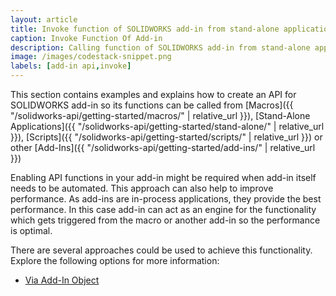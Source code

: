 ```yaml
---
layout: article
title: Invoke function of SOLIDWORKS add-in from stand-alone application or macro
caption: Invoke Function Of Add-in
description: Calling function of SOLIDWORKS add-in from stand-alone application or macro (enabling add-in custom API)
image: /images/codestack-snippet.png
labels: [add-in api,invoke]
---
```

This section contains examples and explains how to create an API for SOLIDWORKS add-in so its functions can be called from [Macros]({{ "/solidworks-api/getting-started/macros/" | relative_url }}), [Stand-Alone Applications]({{ "/solidworks-api/getting-started/stand-alone/" | relative_url }}), [Scripts]({{ "/solidworks-api/getting-started/scripts/" | relative_url }}) or other [Add-Ins]({{ "/solidworks-api/getting-started/add-ins/" | relative_url }})

Enabling API functions in your add-in might be required when add-in itself needs to be automated. This approach can also help to improve performance. As add-ins are in-process applications, they provide the best performance. In this case add-in can act as an engine for the functionality which gets triggered from the macro or another add-in so the performance is optimal.

There are several approaches could be used to achieve this functionality. Explore the following options for more information:

* [Via Add-In Object](via-add-in-object)